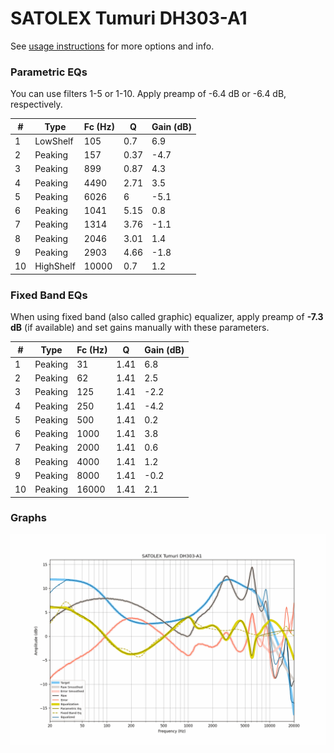 # SATOLEX Tumuri DH303-A1
See [usage instructions](https://github.com/jaakkopasanen/AutoEq#usage) for more options and info.

### Parametric EQs
You can use filters 1-5 or 1-10. Apply preamp of -6.4 dB or -6.4 dB, respectively.

|   # | Type      |   Fc (Hz) |    Q |   Gain (dB) |
|-----|-----------|-----------|------|-------------|
|   1 | LowShelf  |       105 | 0.7  |         6.9 |
|   2 | Peaking   |       157 | 0.37 |        -4.7 |
|   3 | Peaking   |       899 | 0.87 |         4.3 |
|   4 | Peaking   |      4490 | 2.71 |         3.5 |
|   5 | Peaking   |      6026 | 6    |        -5.1 |
|   6 | Peaking   |      1041 | 5.15 |         0.8 |
|   7 | Peaking   |      1314 | 3.76 |        -1.1 |
|   8 | Peaking   |      2046 | 3.01 |         1.4 |
|   9 | Peaking   |      2903 | 4.66 |        -1.8 |
|  10 | HighShelf |     10000 | 0.7  |         1.2 |

### Fixed Band EQs
When using fixed band (also called graphic) equalizer, apply preamp of **-7.3 dB** (if available) and set gains manually with these parameters.

|   # | Type    |   Fc (Hz) |    Q |   Gain (dB) |
|-----|---------|-----------|------|-------------|
|   1 | Peaking |        31 | 1.41 |         6.8 |
|   2 | Peaking |        62 | 1.41 |         2.5 |
|   3 | Peaking |       125 | 1.41 |        -2.2 |
|   4 | Peaking |       250 | 1.41 |        -4.2 |
|   5 | Peaking |       500 | 1.41 |         0.2 |
|   6 | Peaking |      1000 | 1.41 |         3.8 |
|   7 | Peaking |      2000 | 1.41 |         0.6 |
|   8 | Peaking |      4000 | 1.41 |         1.2 |
|   9 | Peaking |      8000 | 1.41 |        -0.2 |
|  10 | Peaking |     16000 | 1.41 |         2.1 |

### Graphs
![](./SATOLEX%20Tumuri%20DH303-A1.png)
